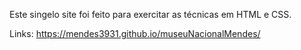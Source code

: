 Este singelo site foi feito para exercitar as técnicas em HTML e CSS.

Links: https://mendes3931.github.io/museuNacionalMendes/
